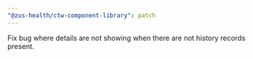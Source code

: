 ```yaml
---
"@zus-health/ctw-component-library": patch
---
```


Fix bug where details are not showing when there are not history records present.
